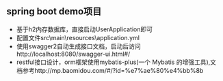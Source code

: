 ## spring boot demo项目
* 基于h2内存数据库，直接启动UserApplication即可
* 配置文件src\main\resources\application.yml
* 使用swagger2自动生成接口文档，启动后访问http://localhost:8080/swagger-ui.html#/
* restful接口设计，orm框架使用mybatis-plus(一个 Mybatis 的增强工具),文档参考http://mp.baomidou.com/#/?id=%e7%ae%80%e4%bb%8b
